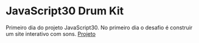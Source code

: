 # JavaScript30 Drum Kit
Primeiro dia do projeto JavaScript30. 
No primeiro dia o desafio é construir um site interativo com sons.
<a href="https://ana-cassia-invernizzi.github.io/java-script-30-drum-kit/">Projeto</a>
